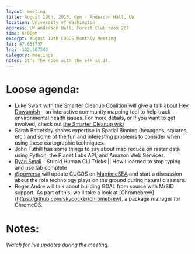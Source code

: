 ```yaml
---
layout: meeting
title: August 19th, 2015, 6pm - Anderson Hall, UW
location: University of Washington
address: UW Anderson Hall, Forest Club room 207
time: 6:00pm
excerpt: August 19th CUGOS Monthly Meeting
lat: 47.651737
lng: -122.307540
category: meetings
notes: It's the room with the elk in it.
---
```


Loose agenda:
=============
- Luke Swart with the [Smarter Cleanup Coalition](http://smartercleanup.org) will give a talk about [Hey Duwamish](http://heyduwamish.org) - an interactive community mapping tool to help track environmental health issues. For more details, or if you want to get involved, check out [the Smarter Cleanup wiki](http://smartercleanup.org/wiki)
- Sarah Battersby shares expertise in Spatial Binning (hexagons, squares, etc.) and some of the fun and interesting problems to consider when using these cartographic techniques.
- John Tuthill has some things to say about map reduce on raster data using Python, the Planet Labs API, and Amazon Web Services.  
- [Ryan Small](https://github.com/foundatron) - Stupid Human CLI Tricks || How I learned to stop typing and use tab complete
- [@powersa](https://github.com/powersa) will update CUGOS on [MaptimeSEA](http://maptimesea.github.io/) and start a discussion about the role technology plays on the ground during natural disasters.
- Roger Andre will talk about building GDAL from source with MrSID support.  As part of this, we'll take a look at [Chromebrew] (https://github.com/skycocker/chromebrew), a package manager for ChromeOS.

Notes:
======

*Watch for live updates during the meeting.*
